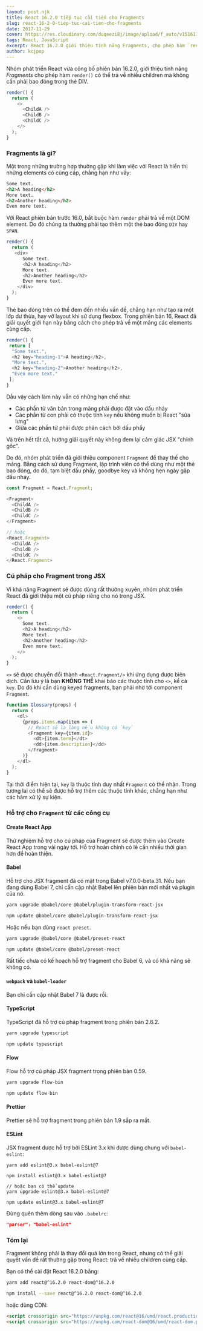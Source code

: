 ```yaml
---
layout: post.njk
title: React 16.2.0 tiếp tục cải tiến cho Fragments
slug: react-16-2-0-tiep-tuc-cai-tien-cho-fragments
date: 2017-11-29
cover: https://res.cloudinary.com/duqeezi8j/image/upload/f_auto/v1516115630/react_paduom.jpg
tags: React, JavaScript
excerpt: React 16.2.0 giới thiệu tính năng Fragments, cho phép hàm `render()` trả về nhiều children cùng cấp mà không cần dùng mảng hay thẻ DIV dư thừa.
author: kcjpop
---
```


Nhóm phát triển React vừa công bố phiên bản 16.2.0, giới thiệu tính năng _Fragments_ cho phép hàm `render()` có thể trả về nhiều children mà không cần phải bao đóng trong thẻ DIV.

```javascript
render() {
  return (
    <>
      <ChildA />
      <ChildB />
      <ChildC />
    </>
  );
}
```

### Fragments là gì?

Một trong những trường hợp thường gặp khi làm việc với React là hiển thị những elements có cùng cấp, chẳng hạn như vầy:

```html
Some text.
<h2>A heading</h2>
More text.
<h2>Another heading</h2>
Even more text.
```

Với React phiên bản trước 16.0, bắt buộc hàm `render` phải trả về một DOM element. Do đó chúng ta thường phải tạo thêm một thẻ bao đóng `DIV` hay `SPAN`.

```javascript
render() {
  return (
   <div>
      Some text.
      <h2>A heading</h2>
      More text.
      <h2>Another heading</h2>
      Even more text.
    </div>
  );
}
```

Thẻ bao đóng trên có thể đem đến nhiều vấn đề, chẳng hạn như tạo ra một lớp dư thừa, hay vỡ layout khi sử dụng flexbox. Trong phiên bản 16, React đã giải quyết giới hạn này bằng cách cho phép trả về một mảng các elements cùng cấp.

```javascript
render() {
 return [
  "Some text.",
  <h2 key="heading-1">A heading</h2>,
  "More text.",
  <h2 key="heading-2">Another heading</h2>,
  "Even more text."
 ];
}
```

Dẫu vậy cách làm này vẫn có những hạn chế như:

- Các phần tử văn bản trong mảng phải được đặt vào dấu nháy
- Các phần tử con phải có thuộc tính `key` nếu không muốn bị React "sửa lưng"
- Giữa các phần tử phải được phân cách bởi dấu phẩy

Và trên hết tất cả, hướng giải quyết này không đem lại cảm giác JSX "chính gốc".

Do đó, nhóm phát triển đã giới thiệu component `Fragment` để thay thế cho mảng. Bằng cách sử dụng Fragment, lập trình viên có thể dùng như một thẻ bao đóng, do đó, tạm biệt dấu phẩy, goodbye key và không hẹn ngày gặp dấu nháy.

```javascript
const Fragment = React.Fragment;

<Fragment>
  <ChildA />
  <ChildB />
  <ChildC />
</Fragment>

// hoặc
<React.Fragment>
  <ChildA />
  <ChildB />
  <ChildC />
</React.Fragment>
```

### Cú pháp cho Fragment trong JSX

Vì khả năng Fragment sẽ được dùng rất thường xuyên, nhóm phát triển React đã giới thiệu một cú pháp riêng cho nó trong JSX.

```javascript
render() {
  return (
    <>
      Some text.
      <h2>A heading</h2>
      More text.
      <h2>Another heading</h2>
      Even more text.
    </>
  );
}
```

`<>` sẽ được chuyển đổi thành `<React.Fragment/>` khi ứng dụng được biên dịch. Cần lưu ý là bạn **KHÔNG THỂ** khai báo các thuộc tính cho `<>`, kể cả `key`. Do đó khi cần dùng keyed fragments, bạn phải nhờ tới component `Fragment`.

```javascript
function Glossary(props) {
  return (
    <dl>
      {props.items.map(item => (
        // React sẽ la làng nếu không có `key`
        <Fragment key={item.id}>
          <dt>{item.term}</dt>
          <dd>{item.description}</dd>
        </Fragment>
      )}
    </dl>
  );
}
```

Tại thời điểm hiện tại, `key` là thuộc tính duy nhất `Fragment` có thể nhận. Trong tương lai có thể sẽ được hỗ trợ thêm các thuộc tính khác, chẳng hạn như các hàm xử lý sự kiện.

### Hỗ trợ cho `Fragment` từ các công cụ

#### Create React App

Thử nghiệm hỗ trợ cho cú pháp của Fragment sẽ được thêm vào Create React App trong vài ngày tới. Hỗ trợ hoàn chỉnh có lẽ cần nhiều thời gian hơn để hoàn thiện.

#### Babel

Hỗ trợ cho JSX fragment đã có mặt trong Babel v7.0.0-beta.31. Nếu bạn đang dùng Babel 7, chỉ cần cập nhật Babel lên phiên bản mới nhất và plugin của nó.

```bash
yarn upgrade @babel/core @babel/plugin-transform-react-jsx

npm update @babel/core @babel/plugin-transform-react-jsx
```

Hoặc nếu bạn dùng `react preset`.

```bash
yarn upgrade @babel/core @babel/preset-react

npm update @babel/core @babel/preset-react
```

Rất tiếc chưa có kế hoạch hỗ trợ fragment cho Babel 6, và có khả năng sẽ không có.

#### `webpack` và `babel-loader`

Bạn chỉ cần cập nhật Babel 7 là được rồi.

#### TypeScript

TypeScript đã hỗ trợ cú pháp fragment trong phiên bản 2.6.2.

```bash
yarn upgrade typescript

npm update typescript
```

#### Flow

Flow hỗ trợ cú pháp JSX fragment trong phiên bản 0.59.

```javascript
yarn upgrade flow-bin

npm update flow-bin
```

#### Prettier

Prettier sẽ hỗ trợ fragment trong phiên bản 1.9 sắp ra mắt.

#### ESLint

JSX fragment được hỗ trợ bởi ESLint 3.x khi được dùng chung với `babel-eslint`:

```
yarn add eslint@3.x babel-eslint@7

npm install eslint@3.x babel-eslint@7

// hoặc bạn có thể update
yarn upgrade eslint@3.x babel-eslint@7

npm update eslint@3.x babel-eslint@7
```

Đừng quên thêm dòng sau vào `.babelrc`:

```json
"parser": "babel-eslint"
```

### Tóm lại

Fragment không phải là thay đổi quá lớn trong React, nhưng có thể giải quyết vấn đề rất thường gặp trong React: trả về nhiều children cùng cấp.

Bạn có thể cài đặt React 16.2.0 bằng:

```bash
yarn add react@^16.2.0 react-dom@^16.2.0

npm install --save react@^16.2.0 react-dom@^16.2.0
```

hoặc dùng CDN:

```html
<script crossorigin src="https://unpkg.com/react@16/umd/react.production.min.js"></script>
<script crossorigin src="https://unpkg.com/react-dom@16/umd/react-dom.production.min.js"></script>
```
